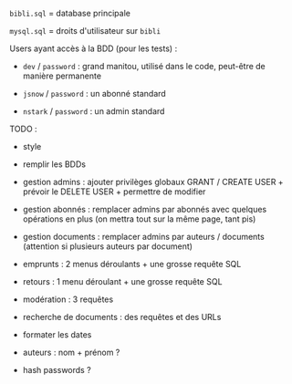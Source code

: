 `bibli.sql` = database principale

`mysql.sql` = droits d'utilisateur sur `bibli`

Users ayant accès à la BDD (pour les tests) :

- `dev` / `password` : grand manitou, utilisé dans le code, peut-être de manière permanente

- `jsnow` / `password` : un abonné standard

- `nstark` / `password` : un admin standard

TODO :

- style

- remplir les BDDs

- gestion admins : ajouter privilèges globaux GRANT / CREATE USER + prévoir le DELETE USER + permettre de modifier

- gestion abonnés : remplacer admins par abonnés avec quelques opérations en plus (on mettra tout sur la même page, tant pis)

- gestion documents : remplacer admins par auteurs / documents (attention si plusieurs auteurs par document)

- emprunts : 2 menus déroulants + une grosse requête SQL

- retours : 1 menu déroulant + une grosse requête SQL

- modération : 3 requêtes

- recherche de documents : des requêtes et des URLs

- formater les dates

- auteurs : nom + prénom ?

- hash passwords ?